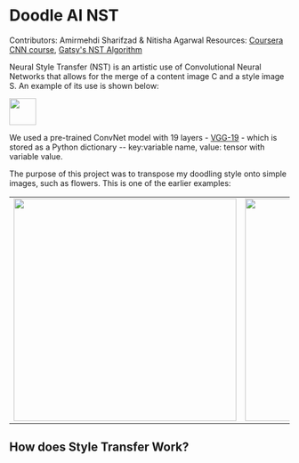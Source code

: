 # Doodle AI NST

Contributors: Amirmehdi Sharifzad & Nitisha Agarwal 
Resources: <a href="https://www.coursera.org/learn/convolutional-neural-networks/home/welcome">Coursera CNN course</a>, <a href="https://arxiv.org/pdf/1508.06576.pdf">Gatsy's NST Algorithm</a>

Neural Style Transfer (NST) is an artistic use of Convolutional Neural Networks that allows for the merge of a content image C and a style image S. An example of its use is shown below: 

<img src="https://github.com/nitisha121/doodle_ai/blob/master/style_transfer/images/example_circle.png" width="48">

We used a pre-trained ConvNet model with 19 layers -  <a href="http://www.vlfeat.org/matconvnet/pretrained/">VGG-19</a> - which is stored as a Python dictionary -- key:variable name, value: tensor with variable value. 

The purpose of this project was to transpose my doodling style onto simple images, such as flowers. This is one of the earlier examples:

<table align="center">
    <tr>
        <td>
            <img src="https://github.com/nitisha121/doodle_ai/blob/master/content/pink_flower.jpg" width="400px">
        </td>
        <td>
            <img src="https://github.com/nitisha121/doodle_ai/blob/master/style_transfer/images/elephant_scaled.jpg" width="400px">
        </td>
        <td>
            <img src="https://github.com/nitisha121/doodle_ai/blob/master/output/generated_image_nini.jpg" width="400px">
        </td>
    </tr>
</table>

## How does Style Transfer Work?


